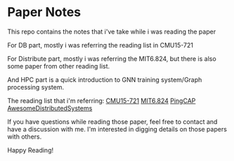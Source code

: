 # Paper Notes

This repo contains the notes that i've take while i was reading the paper

For DB part, mostly i was referring the reading list in CMU15-721

For Distribute part, mostly i was referring the MIT6.824, but there is also some paper from other reading list.

And HPC part is a quick introduction to GNN training system/Graph processing system.

The reading list that i'm referring:
[CMU15-721](https://15721.courses.cs.cmu.edu/spring2020/schedule.html)
[MIT6.824](http://nil.csail.mit.edu/6.824/2021/schedule.html)
[PingCAP](https://github.com/pingcap/awesome-database-learning)
[AwesomeDistributedSystems](https://github.com/theanalyst/awesome-distributed-systems)

If you have questions while reading those paper, feel free to contact and have a discussion with me. I'm interested in digging details on those papers with others.

Happy Reading!